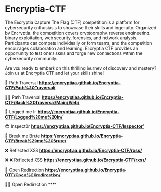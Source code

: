 # Encryptia-CTF

The Encryptia Capture The Flag (CTF) competition is a platform for cybersecurity enthusiasts to showcase their skills and ingenuity. Organized by Encryptia, the competition covers cryptography, reverse engineering, binary exploitation, web security, forensics, and network analysis. Participants can compete individually or form teams, and the competition encourages collaboration and learning. Encryptia CTF provides an opportunity to test one's skills and forge new connections within the cybersecurity community.

Are you ready to embark on this thrilling journey of discovery and mastery? Join us at Encryptia CTF and let your skills shine!

📂 Path Traversal **https://encryptiaa.github.io/Encryptia-CTF/Path%20Traversal/**

📂📂 Path Traversal **https://encryptiaa.github.io/Encryptia-CTF/Back%20Traversal/Main/Web/**

📄 Logged me In **https://encryptiaa.github.io/Encryptia-CTF/Logged%20me%20In/**

😎 Inspect0r **https://encryptiaa.github.io/Encryptia-CTF/Inspector/**

🔄 Break me Brute **https://encryptiaa.github.io/Encryptia-CTF/Break%20me%20Brute/**

❌ Reflected XSS **https://encryptiaa.github.io/Encryptia-CTF/rxss/**

❌ ❌ Reflected XSS **https://encryptiaa.github.io/Encryptia-CTF/rxss/**

🎯 Open Redirection **https://encryptiaa.github.io/Encryptia-CTF/Open%20redirection/**

🎯🎯 Open Redirection ****

